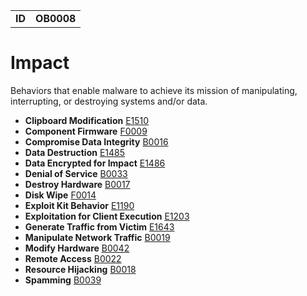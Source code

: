 |||
|---|---|
|**ID**|**OB0008**|


# Impact #
Behaviors that enable malware to achieve its mission of manipulating, interrupting, or destroying systems and/or data.

* **Clipboard Modification** [E1510](../impact/clipboard-mod.md)
* **Component Firmware** [F0009](../persistence/component-firmware.md)
* **Compromise Data Integrity** [B0016](../impact/compromise-data.md)
* **Data Destruction** [E1485](../impact/data-destruction.md)
* **Data Encrypted for Impact** [E1486](../impact/encrypt-impact.md)
* **Denial of Service** [B0033](../impact/denial-of-service.md)
* **Destroy Hardware** [B0017](../impact/destroy-hardware.md)
* **Disk Wipe** [F0014](../impact/disk-wipe.md)
* **Exploit Kit Behavior** [E1190](../impact/exploit-kit-behavior.md)
* **Exploitation for Client Execution** [E1203](../execution/exploit-software.md)
* **Generate Traffic from Victim** [E1643](../impact/generate-traffic-from-victim.md)
* **Manipulate Network Traffic** [B0019](../impact/manipulate-network-traffic.md)
* **Modify Hardware** [B0042](../impact/modify-hardware.md)	
* **Remote Access** [B0022](../impact/remote-access.md)
* **Resource Hijacking** [B0018](../impact/hijack-sys-resources.md)
* **Spamming** [B0039](../impact/spamming.md)
